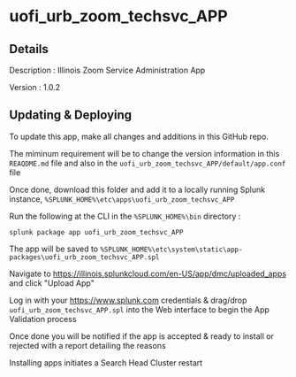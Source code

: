 # uofi_urb_zoom_techsvc_APP
## Details
Description : Illinois Zoom Service Administration App

Version : 1.0.2

## Updating & Deploying
To update this app, make all changes and additions in this GitHub repo.

The miminum requirement will be to change the version information in this `REAQDME.md` file and also in the `uofi_urb_zoom_techsvc_APP/default/app.conf` file

Once done, download this folder and add it to a locally running Splunk instance, `%SPLUNK_HOME%\etc\apps\uofi_urb_zoom_techsvc_APP`

Run the following at the CLI in the `%SPLUNK_HOME%\bin` directory :
```
splunk package app uofi_urb_zoom_techsvc_APP
```  
The app will be saved to `%SPLUNK_HOME%\etc\system\static\app-packages\uofi_urb_zoom_techsvc_APP.spl`

Navigate to https://illinois.splunkcloud.com/en-US/app/dmc/uploaded_apps and click "Upload App"
    
Log in with your https://www.splunk.com credentials & drag/drop `uofi_urb_zoom_techsvc_APP.spl` into the Web interface to begin the App Validation process

Once done you will be notified if the app is accepted & ready to install or rejected with a report detailing the reasons

Installing apps initiates a Search Head Cluster restart
